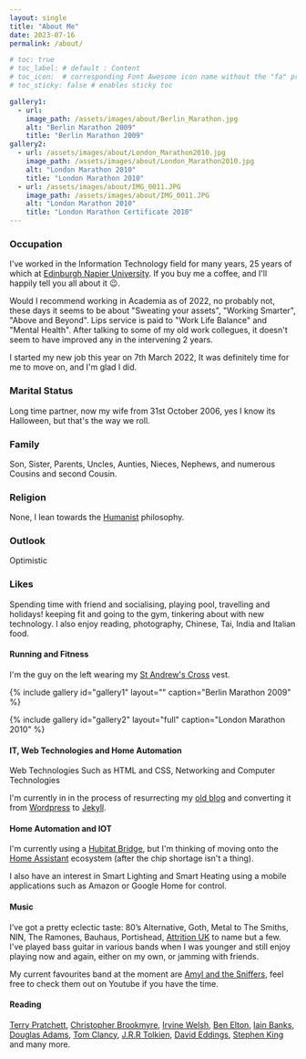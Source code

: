 ```yaml
---
layout: single
title: "About Me"
date: 2023-07-16
permalink: /about/

# toc: true
# toc_label: # default : Content
# toc_icon:  # corresponding Font Awesome icon name without the "fa" prefix
# toc_sticky: false # enables sticky toc

gallery1:
  - url:
    image_path: /assets/images/about/Berlin_Marathon.jpg       
    alt: "Berlin Marathon 2009"
    title: "Berlin Marathon 2009"
gallery2:
  - url: /assets/images/about/London_Marathon2010.jpg
    image_path: /assets/images/about/London_Marathon2010.jpg
    alt: "London Marathon 2010"
    title: "London Marathon 2010"
  - url: /assets/images/about/IMG_0011.JPG
    image_path: /assets/images/about/IMG_0011.JPG
    alt: "London Marathon 2010"
    title: "London Marathon Certificate 2010"
---
```


### Occupation

I've worked in the Information Technology field for many years, 25 years of which at [Edinburgh Napier University](https://www.napier.ac.uk). If you buy me a coffee, and I'll happily tell you all about it :wink:.

Would I recommend working in Academia as of 2022, no probably not, these days it seems to be about "Sweating your assets", "Working Smarter", "Above and Beyond". Lips service is paid to "Work Life Balance" and "Mental Health". After talking to some of my old work collegues, it doesn't seem to have improved any in the intervening 2 years.

I started my new job this year on 7th March 2022, It was definitely time for me to move on, and I'm glad I did.

### Marital Status

Long time partner, now my wife from 31st October 2006, yes I know its Halloween, but that's the way we roll.

### Family

Son,  Sister, Parents, Uncles, Aunties, Nieces, Nephews, and numerous Cousins and second Cousin.

### Religion

None, I lean towards the [Humanist](https://www.humanism.scot/what-we-do/what-is-humanism/) philosophy.

### Outlook

Optimistic

### Likes

Spending time with friend and socialising, playing pool, travelling and holidays! keeping fit and going to the gym, tinkering about with new technology. I also enjoy reading, photography, Chinese, Tai, India and Italian food.

#### Running and Fitness

I'm the guy on the left wearing my [St Andrew's Cross](https://en.wikipedia.org/wiki/Flag_of_Scotland) vest.

{% include gallery id="gallery1" layout="" caption="Berlin Marathon 2009" %}

{% include gallery id="gallery2" layout="full" caption="London Marathon 2010" %}

#### IT, Web Technologies and Home Automation

Web Technologies Such as HTML and CSS, Networking and Computer Technologies

I'm currently in in the process of resurrecting my [old blog](https://web.archive.org/web/20180516212904/http://www.dickson.me.uk/) and converting it from [Wordpress](https://wordpress.org/) to  [Jekyll](https://jekyllrb.com/).

#### Home Automation and IOT

I'm currently using a [Hubitat Bridge](https://hubitat.com/), but I'm thinking of moving onto the  [Home Assistant](https://www.home-assistant.io/) ecosystem (after the chip shortage isn't a thing).

I also have an interest in Smart Lighting and Smart Heating using a mobile applications such as Amazon or Google Home for control.

#### Music

I’ve got a pretty eclectic taste: 80’s Alternative, Goth, Metal to The Smiths, NIN, The Ramones, Bauhaus, Portishead, [Attrition UK](https://attritionuk.bandcamp.com/) to name but a few. I've played bass guitar in various bands when I was younger and still enjoy playing now and again, either on my own, or jamming with friends.

My current favourites band at the moment are [Amyl and the Sniffers](https://www.amylandthesniffers.com/), feel free to check them out on Youtube if you have the time.

#### Reading

[Terry Pratchett](https://www.terrypratchettbooks.com/), [Christopher Brookmyre](https://www.brookmyre.co.uk/), [Irvine Welsh](https://en.wikipedia.org/wiki/Irvine_Welsh), [Ben Elton](https://en.wikipedia.org/wiki/Ben_Elton), [Iain Banks](https://www.iain-banks.net/), [Douglas Adams](https://en.wikipedia.org/wiki/Douglas_Adams), [Tom Clancy](https://en.wikipedia.org/wiki/Tom_Clancy), [J.R.R Tolkien](https://en.wikipedia.org/wiki/J._R._R._Tolkien), [David Eddings](https://en.wikipedia.org/wiki/David_Eddings), [Stephen King](https://stephenking.com/) and many more.
